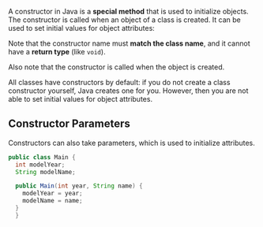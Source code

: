 A constructor in Java is a **special method** that is used to initialize objects. The constructor is called when an object of a class is created. It can be used to set initial values for object attributes:

Note that the constructor name must **match the class name**, and it cannot have a **return type** (like `void`).

Also note that the constructor is called when the object is created.

All classes have constructors by default: if you do not create a class constructor yourself, Java creates one for you. However, then you are not able to set initial values for object attributes.
## Constructor Parameters

Constructors can also take parameters, which is used to initialize attributes.
```java
public class Main {
  int modelYear;
  String modelName;

  public Main(int year, String name) {
    modelYear = year;
    modelName = name;
  }
  }
```

